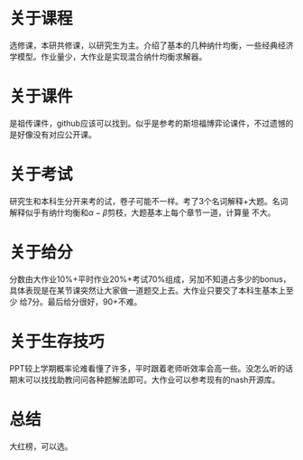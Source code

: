 # 关于课程
选修课，本研共修课，以研究生为主。介绍了基本的几种纳什均衡，一些经典经济学模型。作业量少，大作业是实现混合纳什均衡求解器。

# 关于课件
是祖传课件，github应该可以找到。似乎是参考的斯坦福博弈论课件，不过遗憾的是好像没有对应公开课。  

# 关于考试
研究生和本科生分开来考的试，卷子可能不一样。考了3个名词解释+大题。名词解释似乎有纳什均衡和$\alpha-\beta$剪枝，大题基本上每个章节一道，计算量
不大。  

# 关于给分
分数由大作业10%+平时作业20%+考试70%组成，另加不知道占多少的bonus，具体表现是在某节课突然让大家做一道题交上去。大作业只要交了本科生基本上至少
给7分。最后给分很好，90+不难。  

# 关于生存技巧
PPT较上学期概率论难看懂了许多，平时跟着老师听效率会高一些。没怎么听的话期末可以找找助教问问各种题解法即可。大作业可以参考现有的nash开源库。

# 总结
大红榜，可以选。
